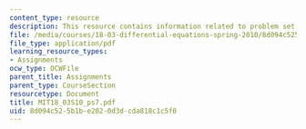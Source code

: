 ```yaml
---
content_type: resource
description: This resource contains information related to problem set 7.
file: /media/courses/18-03-differential-equations-spring-2010/8d094c525b1be2020d3dcda818c1c5f0_MIT18_03S10_ps7.pdf
file_type: application/pdf
learning_resource_types:
- Assignments
ocw_type: OCWFile
parent_title: Assignments
parent_type: CourseSection
resourcetype: Document
title: MIT18_03S10_ps7.pdf
uid: 8d094c52-5b1b-e202-0d3d-cda818c1c5f0
---
```


